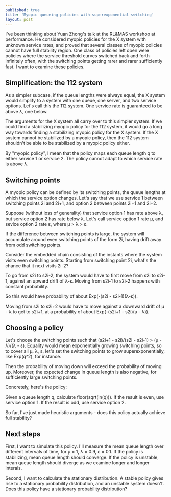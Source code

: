 ```yaml
---
published: true
title: 'Myopic queueing policies with superexponential switching'
layout: post
---
```


I've been thinking about Yuan Zhong's talk at the RL&MAS workshop at performance. He considered myopic policies for the X system with unknown service rates, and proved that several classes of myopic policies cannot have full stability region. One class of policies left open were policies where the service threshold curves switched back and forth infinitely often, with the switching points getting rarer and rarer sufficiently fast. I want to examine these policies.

## Simplification: the 112 system

As a simpler subcase, if the queue lengths were always equal, the X system would simplify to a system with one queue, one server, and two service options. Let's call this the 112 system. One service rate is guaranteed to be above λ, one below.

The arguments for the X system all carry over to this simpler system. If we could find a stabilizing myopic policy for the 112 system, it would go a long way towards finding a stabilizing myopic policy for the X system. If the X system cannot be stabilized by a myopic policy, then the 112 system shouldn't be able to be stabilized by a myopic policy either.

By "myopic policy", I mean that the policy maps each queue length q to either service 1 or service 2. The policy cannot adapt to which service rate is above λ.

## Switching points

A myopic policy can be defined by its switching points, the queue lengths at which the service option changes. Let's say that we use service 1 between switching points 2i and 2i+1, and option 2 between points 2i+1 and 2i+2.

Suppose (without loss of generality) that service option 1 has rate above λ, but service option 2 has rate below λ.
Let's call service option 1 rate μ, and sevice option 2 rate ε, where μ > λ > ε.


If the difference between switching points is large, the system will accumulate around even switching points of the form 2i, having drift away from odd switching points.

Consider the embedded chain consisting of the instants where the system visits even switching points. Starting from switching point 2i, what's the chance that it next visits 2i-2?

To go from s2i to s2i-2, the system would have to first move from s2i to s2i-1, against an upward drift of λ-ε. Moving from s2i-1 to s2i-2 happens with constant probability.

So this would have probability of about Exp(-(s2i - s2i-1)(λ-ε)).

Moving from s2i to s2i+2 would have to move against a downward drift of μ - λ to get to s2i+1, at a probability of about Exp(-(s2i+1 - s2i)(μ - λ)).

## Choosing a policy

Let's choose the switching points such that (s2i+1 - s2i)/(s2i - s2i-1) > (μ - λ)/(λ - ε). Equality would mean exponentially growing switching points, so to cover all μ, λ, ε, let's set the switching points to grow superexponentially, like Exp(q^2), for instance.

Then the probability of moving down will exceed the probability of moving up. Moreover, the expected change in queue length is also negative, for sufficiently large switching points.

Concretely, here's the policy:

Given a queue length q, calculate floor(sqrt(ln(q))). If the result is even, use service option 1. If the result is odd, use service option 2.

So far, I've just made heuristic arguments - does this policy actually achieve full stability?

## Next steps

First, I want to simulate this policy. I'll measure the mean queue length over different intervals of time, for μ = 1, λ = 0.9, ε = 0.1. If the policy is stabilizing, mean queue length should converge. If the policy is unstable, mean queue length should diverge as we examine longer and longer interals.

Second, I want to calculate the stationary distribution. A stable policy gives rise to a stationary probability distribution, and an unstable system doesn't. Does this policy have a stationary probability distribution?
